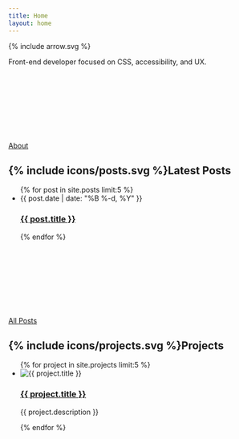 ```yaml
---
title: Home
layout: home
---
```


{% include arrow.svg %}
<div class="contain">
	<div class="intro">
		<p>Front-end developer focused on CSS, accessibility, and UX.</p>
		<a class="more" href="/about">About<svg class="more-icon"><use xlink:href="#arrow"></use></svg></a>
	</div>
	<div class="home-posts">
		<h2>{% include icons/posts.svg %}Latest Posts</h2>
		<div class="home-post-list">
			<ul class="post-list">
				{% for post in site.posts limit:5 %}
				<li>
					<span class="post-meta">{{ post.date | date: "%B %-d, %Y" }}</span>
					<h3 class="post-title">
						<a class="post-link" href="{{ post.url | prepend: site.baseurl }}">{{ post.title }}</a>
					</h3>
				</li>
				{% endfor %}
			</ul>
			<a class="more" href="/posts">All Posts<svg class="more-icon"><use xlink:href="#arrow"></use></svg></a>
		</div>
	</div>
	<div class="home-projects">
		<h2>{% include icons/projects.svg %}Projects</h2>
		<div class="home-project-list">
			<ul class="project-list">
				{% for project in site.projects limit:5 %}
				<li>
					<img class="project-image" src="img/projects/{{ project.icon }}" alt="{{ project.title }}">
					<div class="project-info">
						<h3 class="project-title">
							<a class="project-link" href="{{ project.external_url | prepend: site.baseurl }}">{{ project.title }}</a>
						</h3>
						<p class="project-desc">{{ project.description }}</p>
					</div>
				</li>
				{% endfor %}
			</ul>
		</div>
	</div>
</div>